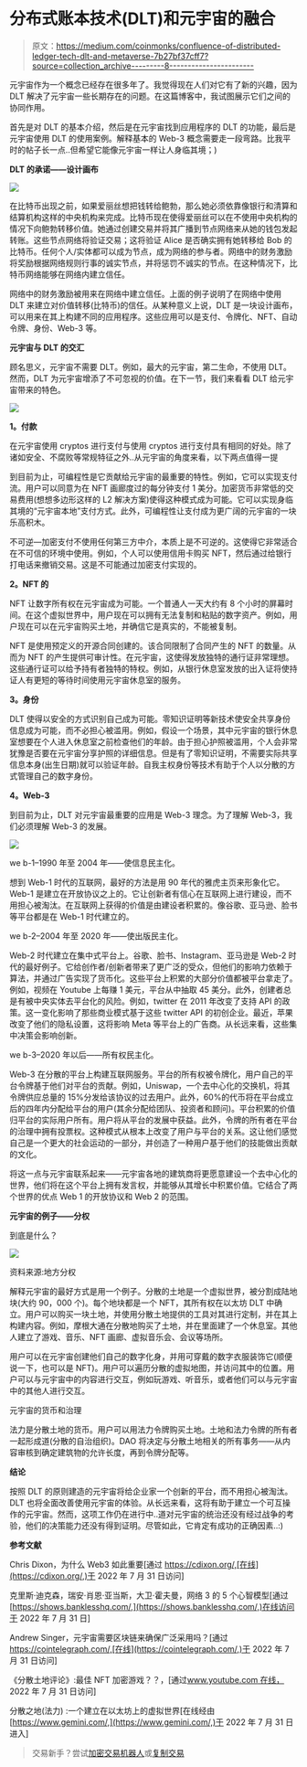 # 分布式账本技术(DLT)和元宇宙的融合

> 原文：<https://medium.com/coinmonks/confluence-of-distributed-ledger-tech-dlt-and-metaverse-7b27bf37cff7?source=collection_archive---------8----------------------->

元宇宙作为一个概念已经存在很多年了。我觉得现在人们对它有了新的兴趣，因为 DLT 解决了元宇宙一些长期存在的问题。在这篇博客中，我试图展示它们之间的协同作用。

首先是对 DLT 的基本介绍，然后是在元宇宙找到应用程序的 DLT 的功能，最后是元宇宙使用 DLT 的使用案例。解释基本的 Web-3 概念需要走一段弯路。比我平时的帖子长一点..但希望它能像元宇宙一样让人身临其境；)

**DLT 的承诺——设计画布**

![](img/61476c327ab2c5458a791e9bdd689468.png)

在比特币出现之前，如果爱丽丝想把钱转给鲍勃，那么她必须依靠像银行和清算和结算机构这样的中央机构来完成。比特币现在使得爱丽丝可以在不使用中央机构的情况下向鲍勃转移价值。她通过创建交易并将其广播到节点网络来从她的钱包发起转账。这些节点网络将验证交易；这将验证 Alice 是否确实拥有她转移给 Bob 的比特币。任何个人/实体都可以成为节点，成为网络的参与者。网络中的财务激励将奖励根据网络规则行事的诚实节点，并将惩罚不诚实的节点。在这种情况下，比特币网络能够在网络内建立信任。

网络中的财务激励被用来在网络中建立信任。上面的例子说明了在网络中使用 DLT 来建立对价值转移(比特币)的信任。从某种意义上说，DLT 是一块设计画布，可以用来在其上构建不同的应用程序。这些应用可以是支付、令牌化、NFT、自动令牌、身份、Web-3 等。

**元宇宙与 DLT 的交汇**

顾名思义，元宇宙不需要 DLT。例如，最大的元宇宙，第二生命，不使用 DLT。然而，DLT 为元宇宙增添了不可忽视的价值。在下一节，我们来看看 DLT 给元宇宙带来的特色。

![](img/13b6bbc795840a6742d6cb88ea615014.png)

**1。付款**

在元宇宙使用 cryptos 进行支付与使用 cryptos 进行支付具有相同的好处。除了诸如安全、不腐败等常规特征之外..从元宇宙的角度来看，以下两点值得一提

到目前为止，可编程性是它贡献给元宇宙的最重要的特性。例如，它可以实现支付流。用户可以同意为在 NFT 画廊度过的每分钟支付 1 美分。加密货币非常低的交易费用(想想多边形这样的 L2 解决方案)使得这种模式成为可能。它可以实现身临其境的“元宇宙本地”支付方式。此外，可编程性让支付成为更广阔的元宇宙的一块乐高积木。

不可逆—加密支付不使用任何第三方中介，本质上是不可逆的。这使得它非常适合在不可信的环境中使用。例如，个人可以使用信用卡购买 NFT，然后通过给银行打电话来撤销交易。这是不可能通过加密支付实现的。

**2。NFT 的**

NFT 让数字所有权在元宇宙成为可能。一个普通人一天大约有 8 个小时的屏幕时间。在这个虚拟世界中，用户现在可以拥有无法复制和粘贴的数字资产。例如，用户现在可以在元宇宙购买土地，并确信它是真实的，不能被复制。

NFT 是使用预定义的开源合同创建的。该合同限制了合同产生的 NFT 的数量。从而为 NFT 的产生提供可审计性。在元宇宙，这使得发放独特的通行证非常理想。这些通行证可以给予持有者独特的特权。例如，从银行休息室发放的出入证将使持证人有更短的等待时间使用元宇宙休息室的服务。

**3。身份**

DLT 使得以安全的方式识别自己成为可能。零知识证明等新技术使安全共享身份信息成为可能，而不必担心被滥用。例如，假设一个场景，其中元宇宙的银行休息室想要在个人进入休息室之前检查他们的年龄。由于担心护照被滥用，个人会非常犹豫是否要在元宇宙分享护照的详细信息。但是有了零知识证明，不需要实际共享信息本身(出生日期)就可以验证年龄。自我主权身份等技术有助于个人以分散的方式管理自己的数字身份。

**4。Web-3**

到目前为止，DLT 对元宇宙最重要的应用是 Web-3 理念。为了理解 Web-3，我们必须理解 Web-3 的发展。

![](img/898cfda271ab8c450675022ef6139042.png)

we b-1–1990 年至 2004 年——使信息民主化。

想到 Web-1 时代的互联网，最好的方法是用 90 年代的雅虎主页来形象化它。Web-1 是建立在开放协议之上的。它让创新者有信心在互联网上进行建设，而不用担心被淘汰。在互联网上获得的价值是由建设者积累的。像谷歌、亚马逊、脸书等平台都是在 Web-1 时代建立的。

we b-2–2004 年至 2020 年——使出版民主化。

Web-2 时代建立在集中式平台上。谷歌、脸书、Instagram、亚马逊是 Web-2 时代的最好例子。它给创作者/创新者带来了更广泛的受众，但他们的影响力依赖于算法，并通过广告实现了货币化。这些平台上积累的大部分价值都被平台拿走了。例如，视频在 Youtube 上每赚 1 美元，平台从中抽取 45 美分。此外，创建者总是有被中央实体去平台化的风险。例如，twitter 在 2011 年改变了支持 API 的政策。这一变化影响了那些商业模式基于这些 twitter API 的初创企业。最近，苹果改变了他们的隐私设置，这将影响 Meta 等平台上的广告商。从长远来看，这些集中决策会影响创新。

we b-3–2020 年以后——所有权民主化。

Web-3 在分散的平台上构建互联网服务。平台的所有权被令牌化，用户自己的平台令牌基于他们对平台的贡献。例如，Uniswap，一个去中心化的交换机，将其令牌供应总量的 15%分发给该协议的过去用户。此外，60%的代币将在平台成立后的四年内分配给平台的用户(其余分配给团队、投资者和顾问)。平台积累的价值归平台的实际用户所有。用户将从平台的发展中获益。此外，令牌的所有者在平台的治理中拥有投票权。这种模式从根本上改变了用户与平台的关系。这让他们感觉自己是一个更大的社会运动的一部分，并创造了一种用户基于他们的技能做出贡献的文化。

将这一点与元宇宙联系起来——元宇宙各地的建筑商将更愿意建设一个去中心化的世界，他们将在这个平台上拥有发言权，并能够从其增长中积累价值。它结合了两个世界的优点 Web 1 的开放协议和 Web 2 的范围。

**元宇宙的例子——分权**

到底是什么？

![](img/dba3a578d41366f91109b60e1f4c2f9d.png)

资料来源:地方分权

解释元宇宙的最好方式是用一个例子。分散的土地是一个虚拟世界，被分割成陆地块(大约 90，000 个)。每个地块都是一个 NFT，其所有权在以太坊 DLT 中确立。用户可以购买一块土地，并使用分散土地提供的工具对其进行定制，并在其上构建内容。例如，摩根大通在分散地购买了土地，并在里面建了一个休息室。其他人建立了游戏、音乐、NFT 画廊、虚拟音乐会、会议等场所。

用户可以在元宇宙创建他们自己的数字化身，并用可穿戴的数字衣服装饰它(顺便说一下，也可以是 NFT)。用户可以遍历分散的虚拟地图，并访问其中的位置。用户可以与元宇宙中的内容进行交互，例如玩游戏、听音乐，或者他们可以与元宇宙中的其他人进行交互。

元宇宙的货币和治理

法力是分散土地的货币。用户可以用法力令牌购买土地。土地和法力令牌的所有者一起形成道(分散的自治组织)。DAO 将决定与分散土地相关的所有事务——从内容审核到确定建筑物的允许长度，再到令牌分配等。

**结论**

按照 DLT 的原则建造的元宇宙将给企业家一个创新的平台，而不用担心被淘汰。DLT 也将全面改善使用元宇宙的体验。从长远来看，这将有助于建立一个可互操作的元宇宙。然而，这项工作仍在进行中..道对元宇宙的统治还没有经过战争的考验，他们的决策能力还没有得到证明。尽管如此，它肯定有成功的正确因素..:)

**参考文献**

Chris Dixon，为什么 Web3 如此重要[通过 https://cdixon.org/,[在线](https://cdixon.org/,)于 2022 年 7 月 31 日访问]

克里斯·迪克森，瑞安·肖恩·亚当斯，大卫·霍夫曼，网络 3 的 5 个心智模型[通过[https://shows.banklesshq.com/,](https://shows.banklesshq.com/,)在线访问于 2022 年 7 月 31 日]

Andrew Singer，元宇宙需要区块链来确保广泛采用吗？[通过 https://cointelegraph.com/,[在线](https://cointelegraph.com/,)于 2022 年 7 月 31 日访问]

《分散土地评论》:最佳 NFT 加密游戏？？，[通过[www.youtube.com 在线，](http://www.youtube.com,)2022 年 7 月 31 日访问]

分散之地(法力) :一个建立在以太坊上的虚拟世界[在线经由[https://www.gemini.com/,](https://www.gemini.com/,)于 2022 年 7 月 31 日进入]

> 交易新手？尝试[加密交易机器人](/coinmonks/crypto-trading-bot-c2ffce8acb2a)或[复制交易](/coinmonks/top-10-crypto-copy-trading-platforms-for-beginners-d0c37c7d698c)